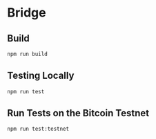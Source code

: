 # Bridge

## Build

```sh
npm run build
```

## Testing Locally

```sh
npm run test
```

## Run Tests on the Bitcoin Testnet

```sh
npm run test:testnet
```
